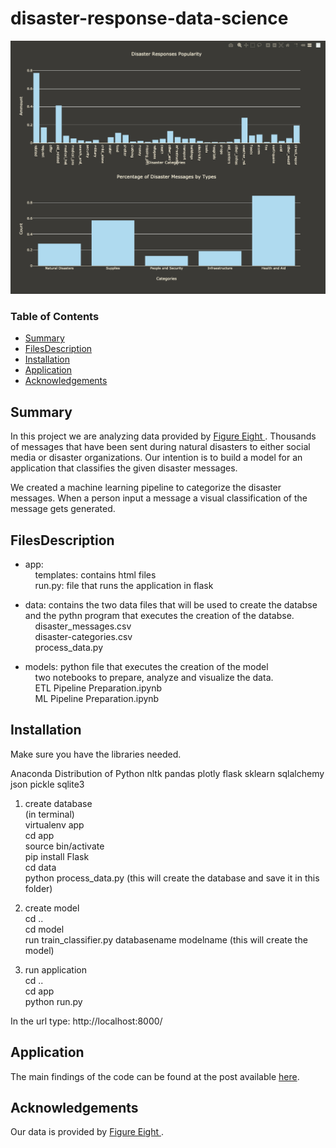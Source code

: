 # disaster-response-data-science

![](graphs.png)

### Table of Contents

- [Summary](#Summary)
- [FilesDescription](#FilesDescription)
- [Installation](#Installation)
- [Application](#Application)
- [Acknowledgements](#Acknowledgements)


## Summary <a name="Summary"></a>
In this project we are analyzing data provided by [Figure Eight ](https://appen.com/). Thousands of messages that have been sent during natural disasters to either social media or disaster organizations. Our intention is to build a model for an application that classifies the given disaster messages.

We created a machine learning pipeline to categorize the disaster messages. When a person input a message a visual classification of the message gets generated.

## FilesDescription <a name="FilesDescription"></a>

- app:  
&nbsp;&nbsp;&nbsp; templates: contains html files  
&nbsp;&nbsp;&nbsp; run.py: file that runs the application in flask  

- data: contains the two data files that will be used to create the databse and the pythn program that executes the creation of the databse.  
&nbsp;&nbsp;&nbsp; disaster_messages.csv  
&nbsp;&nbsp;&nbsp; disaster-categories.csv  
&nbsp;&nbsp;&nbsp; process_data.py  

- models: python file that executes the creation of the model  
&nbsp;&nbsp;&nbsp; two notebooks to prepare, analyze and visualize the data.  
&nbsp;&nbsp;&nbsp; ETL Pipeline Preparation.ipynb  
&nbsp;&nbsp;&nbsp; ML Pipeline Preparation.ipynb  


## Installation <a name="Installation"></a>
Make sure you have the libraries needed.  

Anaconda Distribution of Python
nltk
pandas
plotly
flask
sklearn
sqlalchemy
json
pickle
sqlite3

1. create database  
(in terminal)  
virtualenv app  
cd app  
source bin/activate  
pip install Flask  
cd data  
python process_data.py (this will create the database and save it in this folder)  

2. create model  
cd ..  
cd model  
run train_classifier.py databasename modelname (this will create the model)  

3. run application  
cd ..  
cd app  
python run.py  

In the url type: http://localhost:8000/  


## Application <a name="Results"></a>
The main findings of the code can be found at the post available [here](https://gichellivento.medium.com/i-used-a-simple-data-file-to-get-my-boston-apartment-in-airbnb-943669d49e78).

 
## Acknowledgements <a name="Acknowledgements"></a>
Our data is provided by [Figure Eight ](https://appen.com/). 